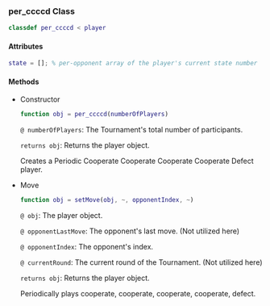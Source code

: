 ### per_ccccd Class
```matlab
classdef per_ccccd < player
```
#### Attributes
```matlab
state = []; % per-opponent array of the player's current state number
```
#### Methods
- Constructor
    ```matlab
    function obj = per_ccccd(numberOfPlayers)
    ```
    `@ numberOfPlayers`: The Tournament's total number of participants.

    `returns obj`: Returns the player object. 
    
    Creates a Periodic Cooperate Cooperate Cooperate Cooperate Defect player.

- Move
    ```matlab
    function obj = setMove(obj, ~, opponentIndex, ~)
    ```
    `@ obj`: The player object.

    `@ opponentLastMove`: The opponent's last move. (Not utilized here)

    `@ opponentIndex`: The opponent's index.

    `@ currentRound`: The current round of the Tournament. (Not utilized here)
 
    `returns obj`: Returns the player object. 

    Periodically plays cooperate, cooperate, cooperate, cooperate, defect.

